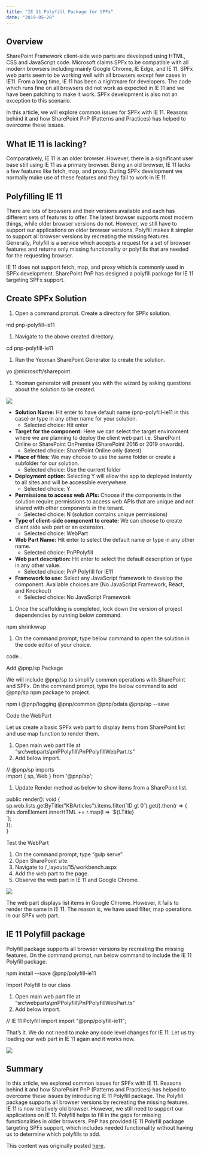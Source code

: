 ```yaml
---
title: "IE 11 Polyfill Package for SPFx"
date: "2019-05-28"
---
```


## Overview

SharePoint Framework client-side web parts are developed using HTML, CSS and JavaScript code. Microsoft claims SPFx to be compatible with all modern browsers including mainly Google Chrome, IE Edge, and IE 11. SPFx web parts seem to be working well with all browsers except few cases in IE11. From a long time, IE 11 has been a nightmare for developers. The code which runs fine on all browsers did not work as expected in IE 11 and we have been patching to make it work. SPFx development is also not an exception to this scenario.

In this article, we will explore common issues for SPFx with IE 11. Reasons behind it and how SharePoint PnP (Patterns and Practices) has helped to overcome these issues.

## What IE 11 is lacking?

Comparatively, IE 11 is an older browser. However, there is a significant user base still using IE 11 as a primary browser. Being an old browser, IE 11 lacks a few features like fetch, map, and proxy. During SPFx development we normally make use of these features and they fail to work in IE 11.

## Polyfilling IE 11

There are lots of browsers and their versions available and each has different sets of features to offer. The latest browser supports most modern things, while older browser versions do not. However, we still have to support our applications on older browser versions. Polyfill makes it simpler to support all browser versions by recreating the missing features. Generally, Polyfill is a service which accepts a request for a set of browser features and returns only missing functionality or polyfills that are needed for the requesting browser.

IE 11 does not support fetch, map, and proxy which is commonly used in SPFx development. SharePoint PnP has designed a polyfill package for IE 11 targeting SPFx support.

## Create SPFx Solution

1. Open a command prompt. Create a directory for SPFx solution.

md pnp-polyfill-ie11

1. Navigate to the above created directory.

cd pnp-polyfill-ie11

1. Run the Yeoman SharePoint Generator to create the solution.

yo @microsoft/sharepoint

1. Yeoman generator will present you with the wizard by asking questions about the solution to be created.

![](https://nanddeepnachanblogs.com/wp-content/uploads/2020/03/word-image-385.png)

- **Solution Name:** Hit enter to have default name (pnp-polyfill-ie11 in this case) or type in any other name for your solution.
    - Selected choice: Hit enter
- **Target for the component:** Here we can select the target environment where we are planning to deploy the client web part i.e. SharePoint Online or SharePoint OnPremise (SharePoint 2016 or 2019 onwards).
    - Selected choice: SharePoint Online only (latest)
- **Place of files:** We may choose to use the same folder or create a subfolder for our solution.
    - Selected choice: Use the current folder
- **Deployment option:** Selecting Y will allow the app to deployed instantly to all sites and will be accessible everywhere.
    - Selected choice: Y
- **Permissions to access web APIs:** Choose if the components in the solution require permissions to access web APIs that are unique and not shared with other components in the tenant.
    - Selected choice: N (solution contains unique permissions)
- **Type of client-side component to create:** We can choose to create client side web part or an extension.
    - Selected choice: WebPart
- **Web Part Name:** Hit enter to select the default name or type in any other name.
    - Selected choice: PnPPolyfill
- **Web part description:** Hit enter to select the default description or type in any other value.
    - Selected choice: PnP Polyfill for IE11
- **Framework to use:** Select any JavaScript framework to develop the component. Available choices are (No JavaScript Framework, React, and Knockout)
    - Selected choice: No JavaScript Framework

1. Once the scaffolding is completed, lock down the version of project dependencies by running below command.

npm shrinkwrap

1. On the command prompt, type below command to open the solution in the code editor of your choice.

code .

Add @pnp/sp Package

We will include @pnp/sp to simplify common operations with SharePoint and SPFx. On the command prompt, type the below command to add @pnp/sp npm package to project.

npm i @pnp/logging @pnp/common @pnp/odata @pnp/sp --save

Code the WebPart

Let us create a basic SPFx web part to display items from SharePoint list and use map function to render them.

1. Open main web part file at “src\\webparts\\pnPPolyfill\\PnPPolyfillWebPart.ts”
2. Add below import.

// @pnp/sp imports    
import { sp, Web } from '@pnp/sp';

1. Update Render method as below to show items from a SharePoint list.

public render(): void {  
  sp.web.lists.getByTitle("KBArticles").items.filter(\`ID gt 0\`).get().then(r => {    
    this.domElement.innerHTML += r.map(l => \`${l.Title}<br />\`);    
  });  
}

Test the WebPart

1. On the command prompt, type “gulp serve”.
2. Open SharePoint site.
3. Navigate to /\_layouts/15/workbench.aspx
4. Add the web part to the page.
5. Observe the web part in IE 11 and Google Chrome.

![](https://nanddeepnachanblogs.com/wp-content/uploads/2020/03/word-image-386.png)

The web part displays list items in Google Chrome. However, it fails to render the same in IE 11. The reason is, we have used filter, map operations in our SPFx web part.

## IE 11 Polyfill package

Polyfill package supports all browser versions by recreating the missing features. On the command prompt, run below command to include the IE 11 Polyfill package.

npm install --save @pnp/polyfill-ie11

Import Polyfill to our class

1. Open main web part file at “src\\webparts\\pnPPolyfill\\PnPPolyfillWebPart.ts”
2. Add below import.

// IE 11 Polyfill import
import "@pnp/polyfill-ie11";

That’s it. We do not need to make any code level changes for IE 11. Let us try loading our web part in IE 11 again and it works now.

![](https://nanddeepnachanblogs.com/wp-content/uploads/2020/03/word-image-387.png)

## Summary

In this article, we explored common issues for SPFx with IE 11. Reasons behind it and how SharePoint PnP (Patterns and Practices) has helped to overcome these issues by introducing IE 11 Polyfill package. The Polyfill package supports all browser versions by recreating the missing features. IE 11 is now relatively old browser. However, we still need to support our applications on IE 11. Polyfill helps to fill in the gaps for missing functionalities in older browsers. PnP has provided IE 11 Polyfill package targeting SPFx support, which includes needed functionality without having us to determine which polyfills to add.

This content was originally posted [here](https://www.c-sharpcorner.com/article/ie-11-polyfill-package-for-spfx/).
